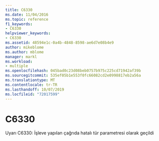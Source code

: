 ```yaml
---
title: C6330
ms.date: 11/04/2016
ms.topic: reference
f1_keywords:
- C6330
helpviewer_keywords:
- C6330
ms.assetid: 48594e1c-0a4b-4848-8598-ae6d7e08b4e9
author: mikeblome
ms.author: mblome
manager: markl
ms.workload:
- multiple
ms.openlocfilehash: 045bad0c23d08beb0757b975c225cd71942af39b
ms.sourcegitcommit: 535ef05b1e553f0fc66082cd2e0998817eb2a56a
ms.translationtype: MT
ms.contentlocale: tr-TR
ms.lasthandoff: 10/07/2019
ms.locfileid: "72017599"
---
```

# <a name="c6330"></a>C6330
Uyarı C6330: İşleve yapılan çağrıda hatalı tür parametresi olarak geçildi
